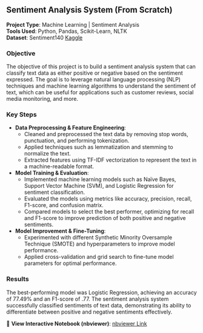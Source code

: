 ## Sentiment Analysis System (From Scratch)

**Project Type**: Machine Learning | Sentiment Analysis  
**Tools Used**: Python, Pandas, Scikit-Learn, NLTK    
**Dataset**: Sentiment140 [Kaggle](https://www.kaggle.com/datasets/kazanova/sentiment140)

### **Objective**  
The objective of this project is to build a sentiment analysis system that can classify text data as either positive or negative based on the sentiment expressed. The goal is to leverage natural language processing (NLP) techniques and machine learning algorithms to understand the sentiment of text, which can be useful for applications such as customer reviews, social media monitoring, and more.

### **Key Steps**
- **Data Preprocessing & Feature Engineering**:
    - Cleaned and preprocessed the text data by removing stop words, punctuation, and performing tokenization.
    - Applied techniques such as lemmatization and stemming to normalize the text.
    - Extracted features using TF-IDF vectorization to represent the text in a machine-readable format.
- **Model Training & Evaluation**:
    - Implemented machine learning models such as Naïve Bayes, Support Vector Machine (SVM), and Logistic Regression for sentiment classification.
    - Evaluated the models using metrics like accuracy, precision, recall, F1-score, and confusion matrix.
    - Compared models to select the best performer, optimizing for recall and F1-score to improve prediction of both positive and negative sentiments.
- **Model Improvement & Fine-Tuning**:
    - Experimented with different Synthetic Minority Oversample Technique (SMOTE) and hyperparameters to improve model performance.
    - Applied cross-validation and grid search to fine-tune model parameters for optimal performance.

### **Results**  
The best-performing model was Logistic Regression, achieving an accuracy of 77.49% and an F1-score of .77. The sentiment analysis system successfully classified sentiments of text data, demonstrating its ability to differentiate between positive and negative sentiments effectively.

🔗 **View Interactive Notebook (nbviewer)**: [nbviewer Link](https://nbviewer.org/github/christopherFlynn/Sentiment-Analysis-System/blob/main/Sentiment%20Analysis%20System.ipynb)

